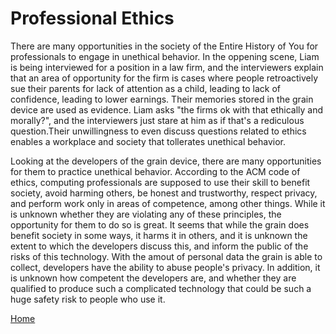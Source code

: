 # Professional Ethics

There are many opportunities in the society of the Entire History of You for professionals to engage in unethical behavior. In the oppening scene, Liam is being interviewed for a position in a law firm, and the interviewers explain that an area of opportunity for the firm is cases where people retroactively sue their parents for lack of attention as a child, leading to lack of confidence, leading to lower earnings. Their memories stored in the grain device are used as evidence. Liam asks "the firms ok with that ethically and morally?", and the interviewers just stare at him as if that's a rediculous question.Their unwillingness to even discuss questions related to ethics enables a workplace and society that tollerates unethical behavior.

Looking at the developers of the grain device, there are many opportunities for them to practice unethical behavior. According to the ACM code of ethics, computing professionals are supposed to use their skill to benefit society, avoid harming others, be honest and trustworthy, respect privacy, and perform work only in areas of competence, among other things. While it is unknown whether they are violating any of these principles, the opportunity for them to do so is great. It seems that while the grain does benefit society in some ways, it harms it in others, and it is unknown the extent to which the developers discuss this, and inform the public of the risks of this technology. With the amout of personal data the grain is able to collect, developers have the ability to abuse people's privacy. In addition, it is unknown how competent the developers are, and whether they are qualified to produce such a complicated technology that could be such a huge safety risk to people who use it.

[Home](https://saahilclaypool.github.io/blackmirror/)